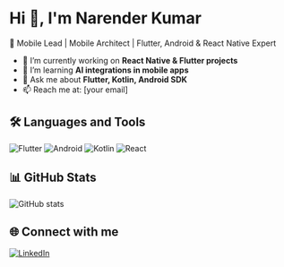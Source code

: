 # Hi 👋, I'm Narender Kumar  

🚀 Mobile Lead | Mobile Architect | Flutter, Android & React Native Expert  

- 🔭 I’m currently working on **React Native & Flutter projects**
- 🌱 I’m learning **AI integrations in mobile apps**
- 💬 Ask me about **Flutter, Kotlin, Android SDK**
- 📫 Reach me at: [your email]  

## 🛠️ Languages and Tools  
![Flutter](https://img.shields.io/badge/-Flutter-02569B?logo=flutter&logoColor=white)
![Android](https://img.shields.io/badge/-Android-3DDC84?logo=android&logoColor=white)
![Kotlin](https://img.shields.io/badge/-Kotlin-0095D5?logo=kotlin&logoColor=white)
![React](https://img.shields.io/badge/-React-61DAFB?logo=react&logoColor=black)

## 📊 GitHub Stats  
![GitHub stats](https://github-readme-stats.vercel.app/api?username=mady1991&show_icons=true&theme=dark)  

## 🌐 Connect with me  
[![LinkedIn](https://img.shields.io/badge/LinkedIn-blue?logo=linkedin&logoColor=white)](https://www.linkedin.com/in/your-link)
